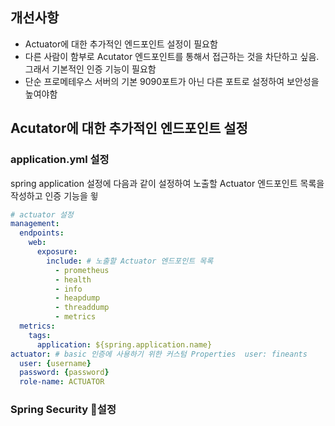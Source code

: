 ## 개선사항
- Actuator에 대한 추가적인 엔드포인트 설정이 필요함
- 다른 사람이 함부로 Acutator 엔드포인트를 통해서 접근하는 것을 차단하고 싶음. 그래서 기본적인 인증 기능이 필요함
- 단순 프로메테우스 서버의 기본 9090포트가 아닌 다른 포트로 설정하여 보안성을 높여야함


## Acutator에 대한 추가적인 엔드포인트 설정
### application.yml 설정
spring application 설정에 다음과 같이 설정하여 노출할 Actuator 엔드포인트 목록을 작성하고 인증 기능을 윟
```yaml
# actuator 설정  
management:  
  endpoints:  
    web:  
      exposure:  
        include: # 노출할 Actuator 엔드포인트 목록  
          - prometheus  
          - health  
          - info  
          - heapdump  
          - threaddump  
          - metrics  
  metrics:  
    tags:  
      application: ${spring.application.name}
actuator: # basic 인증에 사용하기 위한 커스텀 Properties  user: fineants  
  user: {username}
  password: {password}
  role-name: ACTUATOR
```

### Spring Security 설정


